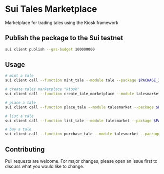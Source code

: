 # Sui Tales Marketplace

Marketplace for trading tales using the Kiosk framework

## Publish the package to the Sui testnet
```bash
sui client publish --gas-budget 100000000
```

## Usage

```bash
# mint a tale
sui client call --function mint_tale --module tale --package $PACKAGE_ID --args $AUTHOR $TITLE $CATEGORY $STORY --gas-budget 10000000

# create tales marketplace "kiosk"
sui client call --function create_tale_marketplace --module talesmarket --package $PACKAGE_ID --gas-budget 10000000

# place a tale
sui client call --function place_tale --module talesmarket --package $PACKAGE_ID --args $KIOSK_ID $KIOSKOWNERCAP_ID $TALE_ID --type-args $TYPE_ARGS --gas-budget 10000000

# list a tale
sui client call --function list_tale --module talesmarket --package $PACKAGE_ID --args $KIOSK_ID $KIOSKOWNERCAP_ID $TALE_ID $PRICE --type-args $TYPE_ARGS --gas-budget 10000000

# buy a tale 
sui client call --function purchase_tale --module talesmarket --package $PACKAGE_ID --args $KIOSK_ID $KIOSKOWNERCAP_ID $TALE_ID $PAYMENT_ID --type-args $TYPE_ARGS --gas-budget 10000000
```

## Contributing

Pull requests are welcome. For major changes, please open an issue first
to discuss what you would like to change.
